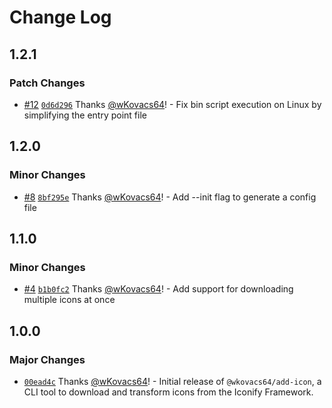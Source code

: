 # Change Log

## 1.2.1

### Patch Changes

- [#12](https://github.com/wKovacs64/add-icon/pull/12) [`0d6d296`](https://github.com/wKovacs64/add-icon/commit/0d6d2966bf5f987a763ba330b263a570bc83b6c7) Thanks [@wKovacs64](https://github.com/wKovacs64)! - Fix bin script execution on Linux by simplifying the entry point file

## 1.2.0

### Minor Changes

- [#8](https://github.com/wKovacs64/add-icon/pull/8) [`8bf295e`](https://github.com/wKovacs64/add-icon/commit/8bf295e10508b43ea9bbd2b9b7f8c894ca43e1fc) Thanks [@wKovacs64](https://github.com/wKovacs64)! - Add --init flag to generate a config file

## 1.1.0

### Minor Changes

- [#4](https://github.com/wKovacs64/add-icon/pull/4) [`b1b0fc2`](https://github.com/wKovacs64/add-icon/commit/b1b0fc2e8304e79c1c51845f3579546bb3cfc0b0) Thanks [@wKovacs64](https://github.com/wKovacs64)! - Add support for downloading multiple icons at once

## 1.0.0

### Major Changes

- [`00ead4c`](https://github.com/wKovacs64/add-icon/commit/00ead4c5212856c76aecd03063c3b9cf87bc1f43) Thanks [@wKovacs64](https://github.com/wKovacs64)! - Initial release of `@wkovacs64/add-icon`, a CLI tool to download and transform icons from the Iconify Framework.
